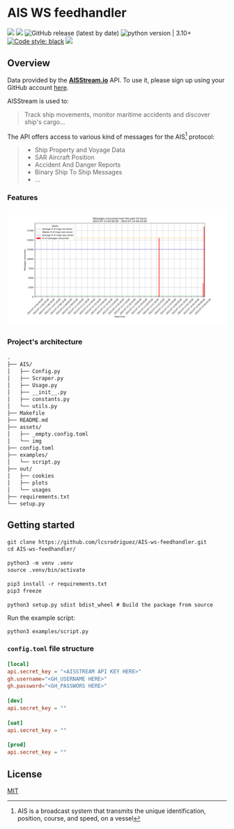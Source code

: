 # AIS WS feedhandler

<img src="https://img.shields.io/static/v1?label=Languages&message=Python&color=ff0000"/>&nbsp;<img src="https://img.shields.io/static/v1?label=Restriction&message=NO&color=26c601"/> ![GitHub release (latest by date)](https://img.shields.io/github/v/release/lcsrodriguez/AIS-ws-feedhandler) ![python version | 3.10+](https://img.shields.io/badge/Python%20version-3.10+-magenta) [![Code style: black](https://img.shields.io/badge/code%20style-black-000000.svg)](https://github.com/psf/black) ![](https://img.shields.io/badge/Dependabot-enabled-blue)



## Overview

Data provided by the **[AISStream.io](https://aisstream.io/)** API. 
To use it, please sign up using your GitHub account [here](https://aisstream.io/authenticate). 

AISStream is used to:
> Track ship movements, monitor maritime accidents and discover ship's cargo...

The API offers access to various kind of messages for the AIS[^1] protocol:
> - Ship Property and Voyage Data
> - SAR Aircraft Position
> - Accident And Danger Reports
> - Binary Ship To Ship Messages
> - ...

### Features


<p align="center">
    <img alt="Example" width="750px" src="assets/img/ex.png">
</p>



### Project's architecture

```
.
├── AIS/
│   ├── Config.py
│   ├── Scraper.py
│   ├── Usage.py
│   ├── __init__.py
│   ├── constants.py
│   └── utils.py
├── Makefile
├── README.md
├── assets/
│   ├── _empty.config.toml
│   └── img
├── config.toml
├── examples/
│   └── script.py
├── out/
│   ├── cookies
│   ├── plots
│   └── usages
├── requirements.txt
└── setup.py

```

## Getting started

```shell
git clone https://github.com/lcsrodriguez/AIS-ws-feedhandler.git
cd AIS-ws-feedhandler/

python3 -m venv .venv
source .venv/bin/activate

pip3 install -r requirements.txt
pip3 freeze

python3 setup.py sdist bdist_wheel # Build the package from source
```

Run the example script:
```
python3 examples/script.py
```


### ``config.toml`` file structure

```toml
[local]
api.secret_key = "<AISSTREAM API KEY HERE>"
gh.username="<GH_USERNAME HERE>"
gh.password="<GH_PASSWORS HERE>"

[dev]
api.secret_key = ""

[uat]
api.secret_key = ""

[prod]
api.secret_key = ""
```

## License

[MIT](LICENSE)

[^1]: AIS is a broadcast system that transmits the unique identification, position, course, and speed, on a vessel